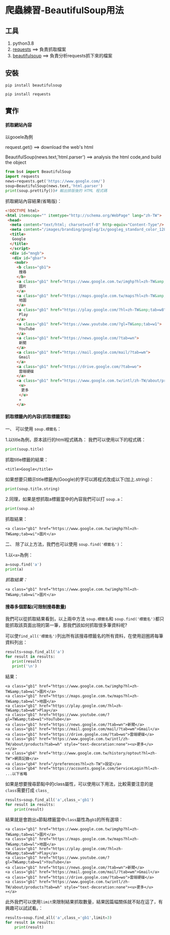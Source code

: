 # 爬蟲練習-BeautifulSoup用法
## 工具
1.  python3.8
2.  [requests]() ==> 負責抓取檔案
3.  [beautifulsoup](https://web.archive.org/web/20170127002045/https://www.crummy.com/software/BeautifulSoup/bs4/doc/) ==> 負責分析requests抓下來的檔案
## 安裝
```
pip install beautifulsoup
```

```
pip install requests
```
## 實作
#### 抓取網站內容
以gooele為例

request.get() ==> download the web's html

BeautifulSoup(news.text,'html.parser') ==> analysis the html code,and build the object

```python
from bs4 import BeautifulSoup
import requests
news=requests.get('https://www.google.com/')
soup=BeautifulSoup(news.text,'html.parser')
print(soup.prettify())# 輸出排版後的 HTML 程式碼
```
抓取網站內容結果(省略版)：
```html
<!DOCTYPE html>
<html itemscope="" itemtype="http://schema.org/WebPage" lang="zh-TW">
 <head>
  <meta content="text/html; charset=utf-8" http-equiv="Content-Type"/>
  <meta content="/images/branding/googleg/1x/googleg_standard_color_128dp.png" itemprop="image"/>
  <title>
   Google
  </title>
  </script>
  <div id="mngb">
   <div id="gbar">
    <nobr>
     <b class="gb1">
      搜尋
     </b>
     <a class="gb1" href="https://www.google.com.tw/imghp?hl=zh-TW&amp;tab=wi">
      圖片
     </a>
     <a class="gb1" href="https://maps.google.com.tw/maps?hl=zh-TW&amp;tab=wl">
      地圖
     </a>
     <a class="gb1" href="https://play.google.com/?hl=zh-TW&amp;tab=w8">
      Play
     </a>
     <a class="gb1" href="https://www.youtube.com/?gl=TW&amp;tab=w1">
      YouTube
     </a>
     <a class="gb1" href="https://news.google.com/?tab=wn">
      新聞
     </a>
     <a class="gb1" href="https://mail.google.com/mail/?tab=wm">
      Gmail
     </a>
     <a class="gb1" href="https://drive.google.com/?tab=wo">
      雲端硬碟
     </a>
     <a class="gb1" href="https://www.google.com.tw/intl/zh-TW/about/products?tab=wh" style="text-decoration:none">
      <u>
       更多
      </u>
      »
     </a>

```
#### 抓取標籤內的內容(抓取標籤節點)
一、 可以使用 `soup.標籤名`：

 1.以title為例，原本該行的html程式碼為：<title>Google</title>
 我們可以使用以下的程式碼：
  ```python
  print(soup.title)
  ```
 抓取title標籤的結果：
  ```
  <title>Google</title>
  ```
 如果想要只顯示title標籤內(Google)的字可以將程式改成以下(加上.string)：
  ```python
  print(soup.title.string)
  ```
 2.同理，如果是想抓取a標籤當中的內容我們可以打 `soup.a`：
  ```python
  print(soup.a)
  ```
 抓取結果：
  ```
  <a class="gb1" href="https://www.google.com.tw/imghp?hl=zh-TW&amp;tab=wi">圖片</a> 
  ```

二、 除了以上方法，我們也可以使用 `soup.find('標籤名')`：

1.以`<a>`為例：
 ```python
 a=soup.find('a')
 print(a) 
 ```
*抓取結果：*
 ```
 <a class="gb1" href="https://www.google.com.tw/imghp?hl=zh-TW&amp;tab=wi">圖片</a>
 ```
 
#### 搜尋多個節點(可限制搜尋數量)
 
我們可以從抓取結果看到，以上兩中方法 `soup.標籤名`和 `soup.find('標籤名')`都只能抓取該頁面出現的第一筆，那我們該如何抓取很多筆資料呢?

可以使`find_all('標籤名')`列出所有該搜尋標籤名的所有資料，在使用迴圈將每筆資料列出：
 ```python
 results=soup.find_all('a')
 for result in results:
    print(result)
    print('\n')
 ```
結果：
```
<a class="gb1" href="https://www.google.com.tw/imghp?hl=zh-TW&amp;tab=wi">圖片</a>
<a class="gb1" href="https://maps.google.com.tw/maps?hl=zh-TW&amp;tab=wl">地圖</a>
<a class="gb1" href="https://play.google.com/?hl=zh-TW&amp;tab=w8">Play</a>
<a class="gb1" href="https://www.youtube.com/?gl=TW&amp;tab=w1">YouTube</a>
<a class="gb1" href="https://news.google.com/?tab=wn">新聞</a>
<a class="gb1" href="https://mail.google.com/mail/?tab=wm">Gmail</a>
<a class="gb1" href="https://drive.google.com/?tab=wo">雲端硬碟</a>
<a class="gb1" href="https://www.google.com.tw/intl/zh-TW/about/products?tab=wh" style="text-decoration:none"><u>更多</u> »</a>
<a class="gb4" href="http://www.google.com.tw/history/optout?hl=zh-TW">網頁記錄</a>
<a class="gb4" href="/preferences?hl=zh-TW">設定</a>
<a class="gb4" href="https://accounts.google.com/ServiceLogin?hl=zh-
...以下省略
```
如果是想要搜尋節點中的class屬性，可以使用以下用法，比較需要注意的是 `class`需要打成 `class_`
```python
results=soup.find_all('a',class_='gb1')
for result in results:
    print(result)
```
結果就是會跑出`a`節點標籤當中`class`屬性為`gb1`的所有選項：

```
<a class="gb1" href="https://www.google.com.tw/imghp?hl=zh-TW&amp;tab=wi">圖片</a>
<a class="gb1" href="https://maps.google.com.tw/maps?hl=zh-TW&amp;tab=wl">地圖</a>
<a class="gb1" href="https://play.google.com/?hl=zh-TW&amp;tab=w8">Play</a>
<a class="gb1" href="https://www.youtube.com/?gl=TW&amp;tab=w1">YouTube</a>
<a class="gb1" href="https://news.google.com/?tab=wn">新聞</a>
<a class="gb1" href="https://mail.google.com/mail/?tab=wm">Gmail</a>
<a class="gb1" href="https://drive.google.com/?tab=wo">雲端硬碟</a>
<a class="gb1" href="https://www.google.com.tw/intl/zh-TW/about/products?tab=wh" style="text-decoration:none"><u>更多</u> »</a>
```
此外我們可以使用`limit`來限制結果抓取數量，結果因篇幅關係就不貼在這了，有興趣可以試試看。：
```python
results=soup.find_all('a',class_='gb1',limit=3)
for result in results:
    print(result)
```





